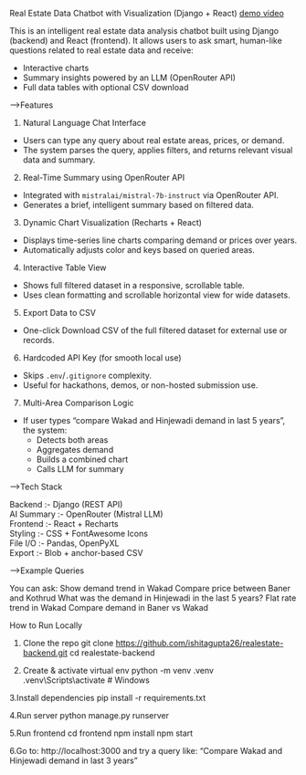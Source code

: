 Real Estate Data Chatbot with Visualization (Django + React)
[demo video](https://drive.google.com/file/d/1U6fuvBmWfUHB9AwwRJ2AsNuc_ngGFkfT/view?usp=sharing)

This is an intelligent real estate data analysis chatbot built using Django (backend) and React (frontend). It allows users to ask smart, human-like questions related to real estate data and receive:
- Interactive charts
- Summary insights powered by an LLM (OpenRouter API)
- Full data tables with optional CSV download

-->Features

 1. Natural Language Chat Interface
- Users can type any query about real estate areas, prices, or demand.
- The system parses the query, applies filters, and returns relevant visual data and summary.

 2. Real-Time Summary using OpenRouter API
- Integrated with `mistralai/mistral-7b-instruct` via OpenRouter API.
- Generates a brief, intelligent summary based on filtered data.

 3. Dynamic Chart Visualization (Recharts + React)
- Displays time-series line charts comparing demand or prices over years.
- Automatically adjusts color and keys based on queried areas.

4. Interactive Table View
- Shows full filtered dataset in a responsive, scrollable table.
- Uses clean formatting and scrollable horizontal view for wide datasets.

 5. Export Data to CSV
- One-click Download CSV of the full filtered dataset for external use or records.

 6. Hardcoded API Key (for smooth local use)
- Skips `.env`/`.gitignore` complexity.
- Useful for hackathons, demos, or non-hosted submission use.

 7. Multi-Area Comparison Logic
- If user types “compare Wakad and Hinjewadi demand in last 5 years”, the system:
  - Detects both areas
  - Aggregates demand
  - Builds a combined chart
  - Calls LLM for summary

-->Tech Stack

Backend     :-  Django (REST API)         
AI Summary  :-  OpenRouter (Mistral LLM)  
Frontend    :-  React + Recharts          
Styling     :-  CSS + FontAwesome Icons   
File I/O    :-  Pandas, OpenPyXL          
Export      :-  Blob + anchor-based CSV   

-->Example Queries

You can ask:
Show demand trend in Wakad
Compare price between Baner and Kothrud
What was the demand in Hinjewadi in the last 5 years?
Flat rate trend in Wakad
Compare demand in Baner vs Wakad

How to Run Locally

1. Clone the repo
git clone https://github.com/ishitagupta26/realestate-backend.git
cd realestate-backend

2. Create & activate virtual env
   python -m venv .venv
.venv\Scripts\activate   # Windows

3.Install dependencies
pip install -r requirements.txt

4.Run server
python manage.py runserver

5.Run frontend
cd frontend
npm install
npm start

6.Go to: http://localhost:3000 and try a query like:
“Compare Wakad and Hinjewadi demand in last 3 years”

